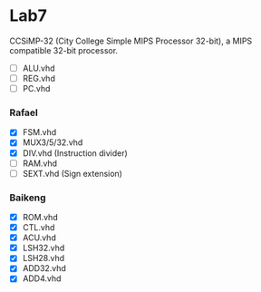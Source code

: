 # Lab7
CCSiMP-32 (City College Simple MIPS Processor 32-bit), a MIPS compatible 32-bit processor.

- [ ] ALU.vhd
- [ ] REG.vhd
- [ ] PC.vhd

### Rafael
- [x] FSM.vhd
- [x] MUX3/5/32.vhd
- [x] DIV.vhd (Instruction divider)
- [ ] RAM.vhd
- [ ] SEXT.vhd (Sign extension)

### Baikeng	
- [x] ROM.vhd
- [x] CTL.vhd
- [x] ACU.vhd
- [x] LSH32.vhd
- [x] LSH28.vhd
- [x] ADD32.vhd
- [x] ADD4.vhd
